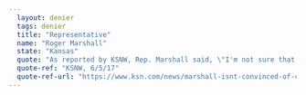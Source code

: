 ```yaml
---
  layout: denier
  tags: denier
  title: "Representative"
  name: "Roger Marshall"
  state: "Kansas"
  quote: "As reported by KSNW, Rep. Marshall said, \"I'm not sure that there is even climate change … I think it's something that we should continue to study and make sure our ecology continues to improve.\""
  quote-ref: "KSNW, 6/5/17"
  quote-ref-url: "https://www.ksn.com/news/marshall-isnt-convinced-of-climate-change/898602113"
---
```

